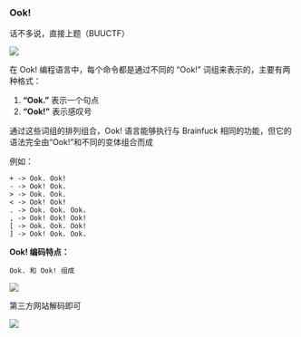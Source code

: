 ### Ook!

话不多说，直接上题（BUUCTF）

![](https://pic1.imgdb.cn/item/6784e2cbd0e0a243d4f3ea83.jpg)

在 Ook! 编程语言中，每个命令都是通过不同的 “Ook!” 词组来表示的，主要有两种格式：

1. **“Ook.”** 表示一个句点
2. **“Ook!”** 表示感叹号

通过这些词组的排列组合，Ook! 语言能够执行与 Brainfuck 相同的功能，但它的语法完全由“Ook!”和不同的变体组合而成

例如：

```
+ -> Ook. Ook!
- -> Ook! Ook.
> -> Ook. Ook.
< -> Ook! Ook!
. -> Ook. Ook. Ook.
, -> Ook! Ook! Ook!
[ -> Ook. Ook. Ook!
] -> Ook! Ook. Ook.
```

**Ook! 编码特点：**

```
Ook. 和 Ook! 组成
```

![](https://pic1.imgdb.cn/item/6784e707d0e0a243d4f3ec85.jpg)

第三方网站解码即可

![](https://pic1.imgdb.cn/item/6784e720d0e0a243d4f3ec8c.jpg)